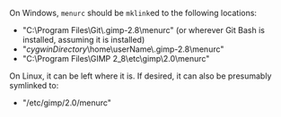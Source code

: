 On Windows, `menurc` should be `mklink`ed to the following locations:

* "C:\\Program Files\\Git\\.gimp-2.8\\menurc" (or wherever Git Bash is installed, assuming it is installed)
* "_cygwinDirectory_\\home\\userName\\.gimp-2.8\\menurc"
* "C:\\Program Files\\GIMP 2\_8\\etc\\gimp\\2.0\\menurc"

On Linux, it can be left where it is. If desired, it can also be presumably symlinked to:

* "/etc/gimp/2.0/menurc"

